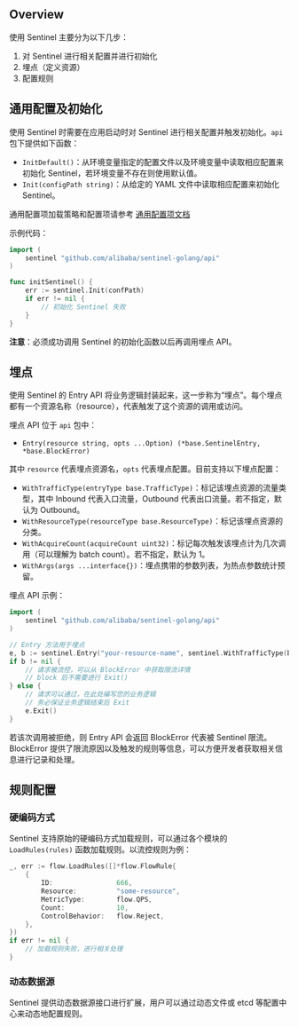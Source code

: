 ## Overview

使用 Sentinel 主要分为以下几步：

1. 对 Sentinel 进行相关配置并进行初始化
2. 埋点（定义资源）
3. 配置规则

## 通用配置及初始化

使用 Sentinel 时需要在应用启动时对 Sentinel 进行相关配置并触发初始化。`api` 包下提供如下函数：

- `InitDefault()`：从环境变量指定的配置文件以及环境变量中读取相应配置来初始化 Sentinel，若环境变量不存在则使用默认值。
- `Init(configPath string)`：从给定的 YAML 文件中读取相应配置来初始化 Sentinel。

通用配置项加载策略和配置项请参考 [通用配置项文档](https://github.com/alibaba/sentinel-golang/wiki/通用配置项)

示例代码：

```go
import (
	sentinel "github.com/alibaba/sentinel-golang/api"
)

func initSentinel() {
	err := sentinel.Init(confPath)
	if err != nil {
		// 初始化 Sentinel 失败
	}
}
```

**注意**：必须成功调用 Sentinel 的初始化函数以后再调用埋点 API。

## 埋点

使用 Sentinel 的 Entry API 将业务逻辑封装起来，这一步称为“埋点”。每个埋点都有一个资源名称（resource），代表触发了这个资源的调用或访问。

埋点 API 位于 `api` 包中：

- `Entry(resource string, opts ...Option) (*base.SentinelEntry, *base.BlockError)`

其中 `resource` 代表埋点资源名，`opts` 代表埋点配置。目前支持以下埋点配置：

- `WithTrafficType(entryType base.TrafficType)`：标记该埋点资源的流量类型，其中 Inbound 代表入口流量，Outbound 代表出口流量。若不指定，默认为 Outbound。
- `WithResourceType(resourceType base.ResourceType)`：标记该埋点资源的分类。
- `WithAcquireCount(acquireCount uint32)`：标记每次触发该埋点计为几次调用（可以理解为 batch count）。若不指定，默认为 1。
- `WithArgs(args ...interface{})`：埋点携带的参数列表，为热点参数统计预留。

埋点 API 示例：

```go
import (
	sentinel "github.com/alibaba/sentinel-golang/api"
)

// Entry 方法用于埋点
e, b := sentinel.Entry("your-resource-name", sentinel.WithTrafficType(base.Inbound))
if b != nil {
	// 请求被流控，可以从 BlockError 中获取限流详情
	// block 后不需要进行 Exit()
} else {
	// 请求可以通过，在此处编写您的业务逻辑
	// 务必保证业务逻辑结束后 Exit
	e.Exit()
}
```

若该次调用被拒绝，则 Entry API 会返回 BlockError 代表被 Sentinel 限流。BlockError 提供了限流原因以及触发的规则等信息，可以方便开发者获取相关信息进行记录和处理。

## 规则配置

### 硬编码方式

Sentinel 支持原始的硬编码方式加载规则，可以通过各个模块的 `LoadRules(rules)` 函数加载规则。以流控规则为例：

```go
_, err := flow.LoadRules([]*flow.FlowRule{
	{
		ID:                666,
		Resource:          "some-resource",
		MetricType:        flow.QPS,
		Count:             10,
		ControlBehavior:   flow.Reject,
	},
})
if err != nil {
	// 加载规则失败，进行相关处理
}
```

### 动态数据源

Sentinel 提供动态数据源接口进行扩展，用户可以通过动态文件或 etcd 等配置中心来动态地配置规则。